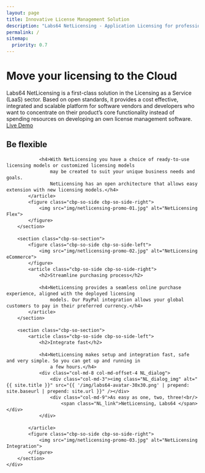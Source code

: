 ```yaml
---
layout: page
title: Innovative License Management Solution
description: "Labs64 NetLicensing - Application Licensing for professionals"
permalink: /
sitemap:
  priority: 0.7
---
```

<div class="row NL_banner">
    <div class="col-md-8 col-md-offset-2 NL_about">
        <h1>Move your licensing to the Cloud</h1>
        <span>Labs64 NetLicensing is a first-class solution in the Licensing as a Service (LaaS) sector.
            Based on open standards, it provides a cost effective, integrated and scalable platform for software vendors
            and developers who want to concentrate on their product’s core functionality instead of spending resources
            on developing an own license management software.</span>
        <a href="https://netlicensing.labs64.com/app/v2/?lc=4b566c7e20&source=lmbox001" class="NL_button button_main NL_banner_btn" role="button"><i class="fa fa-eye"></i>Live Demo</a>
    </div>
</div>

<div class="row">
    <div id="cbp-so-scroller" class="cbp-so-scroller">
        <section class="cbp-so-section">
            <article class="cbp-so-side cbp-so-side-left">
                <h2>Be flexible</h2>

                <h4>With NetLicensing you have a choice of ready-to-use licensing models or customized licensing models
                    may be created to suit your unique business needs and goals.
                    NetLicensing has an open architecture that allows easy extension with new licensing models.</h4>
            </article>
            <figure class="cbp-so-side cbp-so-side-right">
                <img src="img/netlicensing-promo-01.jpg" alt="NetLicensing Flex">
            </figure>
        </section>

        <section class="cbp-so-section">
            <figure class="cbp-so-side cbp-so-side-left">
                <img src="img/netlicensing-promo-02.jpg" alt="NetLicensing eCommerce">
            </figure>
            <article class="cbp-so-side cbp-so-side-right">
                <h2>Streamline purchasing process</h2>

                <h4>NetLicensing provides a seamless online purchase experience, aligned with the deployed licensing
                    models. Our PayPal integration allows your global customers to pay in their preferred currency.</h4>
            </article>
        </section>

        <section class="cbp-so-section">
            <article class="cbp-so-side cbp-so-side-left">
                <h2>Integrate fast</h2>

                <h4>NetLicensing makes setup and integration fast, safe and very simple. So you can get up and running in
                    a few hours.</h4>
                <div class="col-md-8 col-md-offset-4 NL_dialog">
                    <div class="col-md-3"><img class="NL_dialog_img" alt="{{ site.title }}" src="{{ '/img/labs64-avatar-30x30.png' | prepend: site.baseurl | prepend: site.url }}" /></div>
                    <div class="col-md-9">As easy as one, two, three!<br/>
                        <span class="NL_link">NetLicensing, Labs64 </span></div>
                </div>
                
            </article>
            <figure class="cbp-so-side cbp-so-side-right">
                <img src="img/netlicensing-promo-03.jpg" alt="NetLicensing Integration">
            </figure>
        </section>
    </div>
</div>
